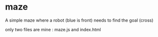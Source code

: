 # maze

A simple maze where a robot (blue is front) needs to find the goal (cross)

only two files are mine : maze.js and index.html
